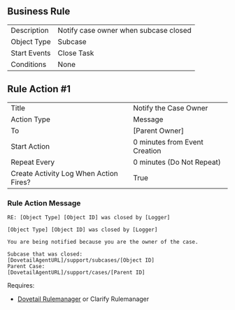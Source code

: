 ## Business Rule

|  |  |
| ------------- | ------------- |
| Description  | Notify case owner when subcase closed|
| Object Type  | Subcase  |
| Start Events| Close Task
| Conditions | None

## Rule Action #1

|  |  |
| ------------- | ------------- |
| Title	| Notify the Case Owner
| Action Type	| Message
| To |	[Parent Owner]
| Start Action	| 0 minutes from Event Creation
| Repeat Every	| 0 minutes (Do Not Repeat)
| Create Activity Log When Action Fires?	| True

### Rule Action Message	
```
RE: [Object Type] [Object ID] was closed by [Logger]

[Object Type] [Object ID] was closed by [Logger]

You are being notified because you are the owner of the case.

Subcase that was closed:
[DovetailAgentURL]/support/subcases/[Object ID]
Parent Case:
[DovetailAgentURL]/support/cases/[Parent ID]

```

Requires:
* [Dovetail Rulemanager](https://support.dovetailsoftware.com/selfservice/products/show/RuleManager) or Clarify Rulemanager
